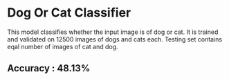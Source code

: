# Dog Or Cat Classifier

This model classifies whether the input image is of dog or cat.
It is trained and validated on 12500 images of dogs and cats each.
Testing set contains eqal number of images of cat and dog.

## Accuracy : 48.13%
